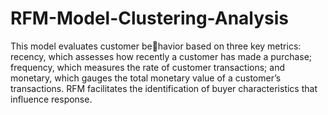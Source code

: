 # RFM-Model-Clustering-Analysis
This model evaluates customer be￾havior based on three key metrics: recency, which assesses how recently a customer has made a purchase; frequency, which measures the rate of customer transactions; and monetary, which gauges the total monetary value of a customer’s transactions. RFM facilitates the identification of buyer characteristics that influence response.
